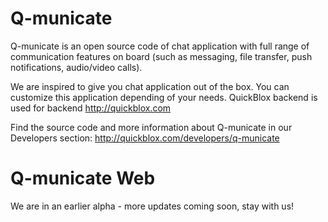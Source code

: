 # Q-municate 
Q-municate is an open source code of chat application with full range of communication features on board (such as messaging, file transfer, push notifications, audio/video calls).

We are inspired to give you chat application out of the box. You can customize this application depending of your needs.
QuickBlox backend is used for backend http://quickblox.com

Find the source code and more information about Q-municate in our Developers section: http://quickblox.com/developers/q-municate

# Q-municate Web
We are in an earlier alpha - more updates coming soon, stay with us! 
